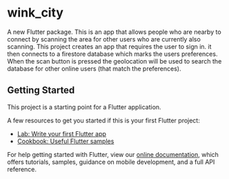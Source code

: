 # wink_city

A new Flutter package. This is an app that allows people who are nearby to connect by scanning the area for other users who are currently also scanning. This project creates an app that requires the user to sign in. it then connects to a firestore database which marks the users preferences. When the scan button is pressed the geolocation will be used to search the database for other online users (that match the preferences).

## Getting Started

This project is a starting point for a Flutter application.

A few resources to get you started if this is your first Flutter project:

- [Lab: Write your first Flutter app](https://flutter.dev/docs/get-started/codelab)
- [Cookbook: Useful Flutter samples](https://flutter.dev/docs/cookbook)

For help getting started with Flutter, view our
[online documentation](https://flutter.dev/docs), which offers tutorials,
samples, guidance on mobile development, and a full API reference.
